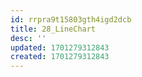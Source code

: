 ```yaml
---
id: rrpra9t15803gth4igd2dcb
title: 28_LineChart
desc: ''
updated: 1701279312843
created: 1701279312843
---
```

